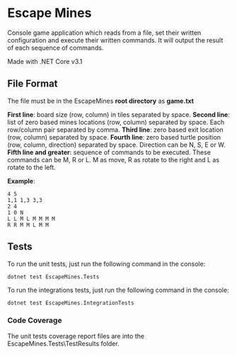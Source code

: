 ﻿# Escape Mines

Console game application which reads from a file, set their written configuration and execute their written commands. It will output the result of each sequence of commands.  

Made with .NET Core v3.1

## File Format

The file must be in the EscapeMines **root directory** as **game.txt**

**First line**: board size (row, column) in tiles separated by space.
**Second line**: list of zero based mines locations (row, column) separated by space. Each row/column pair separated by comma.
**Third line**: zero based exit location (row, column) separated by space.
**Fourth line**: zero based turtle position (row, column, direction) separated by space. Direction can be N, S, E or W.
**Fifth line and greater**: sequence of commands to be executed. These commands can be M, R or L. M as move, R as rotate to the right and L as rotate to the left.

**Example**:

    4 5
    1,1 1,3 3,3
    2 4
    1 0 N
    L L M L M M M M
    R R M M L M M

## Tests

To run the unit tests, just run the following command in the console: 

    dotnet test EscapeMines.Tests

To run the integrations tests, just run the following command in the console:

    dotnet test EscapeMines.IntegrationTests

### Code Coverage
The unit tests coverage report files are into the EscapeMines.Tests\TestResults folder.
